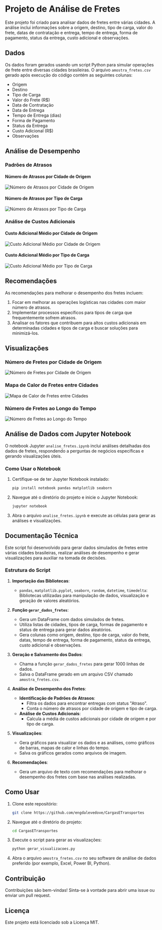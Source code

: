 
# Projeto de Análise de Fretes

Este projeto foi criado para analisar dados de fretes entre várias cidades. A análise inclui informações sobre a origem, destino, tipo de carga, valor do frete, datas de contratação e entrega, tempo de entrega, forma de pagamento, status da entrega, custo adicional e observações.

## Dados

Os dados foram gerados usando um script Python para simular operações de frete entre diversas cidades brasileiras. O arquivo `amostra_fretes.csv` gerado após execução do código contém as seguintes colunas:

- Origem
- Destino
- Tipo de Carga
- Valor do Frete (R$)
- Data de Contratação
- Data de Entrega
- Tempo de Entrega (dias)
- Forma de Pagamento
- Status da Entrega
- Custo Adicional (R$)
- Observações

## Análise de Desempenho

### Padrões de Atrasos

#### Número de Atrasos por Cidade de Origem
![Número de Atrasos por Cidade de Origem](atrasos_por_cidade.png)

#### Número de Atrasos por Tipo de Carga
![Número de Atrasos por Tipo de Carga](atrasos_por_tipo_carga.png)

### Análise de Custos Adicionais

#### Custo Adicional Médio por Cidade de Origem
![Custo Adicional Médio por Cidade de Origem](custo_adicional_por_cidade.png)

#### Custo Adicional Médio por Tipo de Carga
![Custo Adicional Médio por Tipo de Carga](custo_adicional_por_tipo_carga.png)

## Recomendações

As recomendações para melhorar o desempenho dos fretes incluem:
1. Focar em melhorar as operações logísticas nas cidades com maior número de atrasos.
2. Implementar processos específicos para tipos de carga que frequentemente sofrem atrasos.
3. Analisar os fatores que contribuem para altos custos adicionais em determinadas cidades e tipos de carga e buscar soluções para minimizá-los.

## Visualizações

### Número de Fretes por Cidade de Origem
![Número de Fretes por Cidade de Origem](numero_fretes_por_origem.png)

### Mapa de Calor de Fretes entre Cidades
![Mapa de Calor de Fretes entre Cidades](mapa_calor_fretes.png)

### Número de Fretes ao Longo do Tempo
![Número de Fretes ao Longo do Tempo](fretes_ao_longo_tempo.png)

## Análise de Dados com Jupyter Notebook

O notebook Jupyter `analise_fretes.ipynb` inclui análises detalhadas dos dados de fretes, respondendo a perguntas de negócios específicas e gerando visualizações úteis.

### Como Usar o Notebook

1. Certifique-se de ter Jupyter Notebook instalado:
   ```sh
   pip install notebook pandas matplotlib seaborn
   ```
2. Navegue até o diretório do projeto e inicie o Jupyter Notebook:
   ```sh
   jupyter notebook
   ```
3. Abra o arquivo `analise_fretes.ipynb` e execute as células para gerar as análises e visualizações.

## Documentação Técnica

Este script foi desenvolvido para gerar dados simulados de fretes entre várias cidades brasileiras, realizar análises de desempenho e gerar visualizações para auxiliar na tomada de decisões.

### Estrutura do Script

1. **Importação das Bibliotecas**:
   - `pandas`, `matplotlib.pyplot`, `seaborn`, `random`, `datetime`, `timedelta`: Bibliotecas utilizadas para manipulação de dados, visualização e geração de valores aleatórios.

2. **Função `gerar_dados_fretes`**:
   - Gera um DataFrame com dados simulados de fretes.
   - Utiliza listas de cidades, tipos de carga, formas de pagamento e status de entrega para gerar dados aleatórios.
   - Gera colunas como origem, destino, tipo de carga, valor do frete, datas, tempo de entrega, forma de pagamento, status da entrega, custo adicional e observações.

3. **Geração e Salvamento dos Dados**:
   - Chama a função `gerar_dados_fretes` para gerar 1000 linhas de dados.
   - Salva o DataFrame gerado em um arquivo CSV chamado `amostra_fretes.csv`.

4. **Análise de Desempenho dos Fretes**:
   - **Identificação de Padrões de Atrasos**:
     - Filtra os dados para encontrar entregas com status "Atraso".
     - Conta o número de atrasos por cidade de origem e tipo de carga.
   - **Análise de Custos Adicionais**:
     - Calcula a média de custos adicionais por cidade de origem e por tipo de carga.

5. **Visualizações**:
   - Gera gráficos para visualizar os dados e as análises, como gráficos de barras, mapas de calor e linhas do tempo.
   - Salva os gráficos gerados como arquivos de imagem.

6. **Recomendações**:
   - Gera um arquivo de texto com recomendações para melhorar o desempenho dos fretes com base nas análises realizadas.

## Como Usar

1. Clone este repositório:
   ```sh
   git clone https://github.com/engdalevedove/CargasETransportes
   ```
2. Navegue até o diretório do projeto:
   ```sh
   cd CargasETransportes
   ```
3. Execute o script para gerar as visualizações:
   ```sh
   python gerar_visualizacoes.py
   ```
4. Abra o arquivo `amostra_fretes.csv` no seu software de análise de dados preferido (por exemplo, Excel, Power BI, Python).

## Contribuição

Contribuições são bem-vindas! Sinta-se à vontade para abrir uma issue ou enviar um pull request.

## Licença

Este projeto está licenciado sob a Licença MIT.